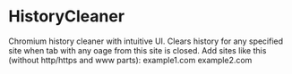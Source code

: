 # HistoryCleaner

Chromium history cleaner with intuitive UI.
Clears history for any specified site when tab with any oage from this site is closed.
Add sites like this (without http/https and www parts):
example1.com
example2.com

